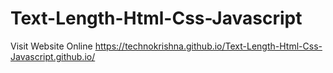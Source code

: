# Text-Length-Html-Css-Javascript
Visit Website Online https://technokrishna.github.io/Text-Length-Html-Css-Javascript.github.io/
